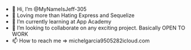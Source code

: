- 👋 Hi, I’m @MyNameIsJeff-305
- 👀 Loving more than Hating Express and Sequelize
- 🌱 I’m currently learning at App Academy
- 💞️ I’m looking to collaborate on any exciting project. Basically OPEN TO WORK
- 📫 How to reach me => michelgarcia9505282icloud.com

<!---
MyNameIsJeff-305/MyNameIsJeff-305 is a ✨ special ✨ repository because its `README.md` (this file) appears on your GitHub profile.
You can click the Preview link to take a look at your changes.
--->
